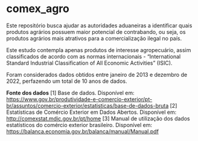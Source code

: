 # comex_agro
Este repositório busca ajudar as autoridades aduaneiras a identificar quais produtos agrários possuem maior potencial de contrabando, ou seja, os produtos agrários mais atrativos para a comercialização ilegal no país.

Este estudo contempla apenas produtos de interesse agropecuário, assim classificados de acordo com as normas internacionais - “International Standard Industrial Classification of All Economic Activities” (ISIC). 

Foram considerados dados obtidos entre janeiro de 2013 e dezembro de 2022, perfazendo um total de 10 anos de dados.


**Fonte dos dados**
[1] Base de dados. Disponível em: https://www.gov.br/produtividade-e-comercio-exterior/pt-br/assuntos/comercio-exterior/estatisticas/base-de-dados-bruta
[2] Estatísticas de Comércio Exterior em Dados Abertos. Disponível em: http://comexstat.mdic.gov.br/pt/home
[3] Manual de utilização dos dados estatísticos do comércio exterior brasileiro. Disponível em: https://balanca.economia.gov.br/balanca/manual/Manual.pdf